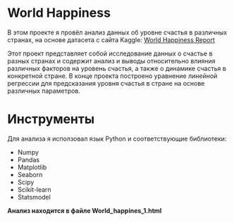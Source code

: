 # World Happiness
В этом проекте я провёл анализ данных об уровне счастья в различных странах, на основе датасета с сайта Kaggle:
[World Happiness Report](https://www.kaggle.com/datasets/unsdsn/world-happiness)

Этот проект представляет собой исследование данных о счастье в разных странах и содержит анализ и выводы относительно влияния различных факторов на уровень счастья, а также о динамике счастья в конкретной стране.
В конце проекта построено уравнение линейной регрессии для предсказания уровня счастья в стране на основе различных параметров.

# Инструменты
Для анализа я исползовал язык Python и соответствующие библиотеки:
* Numpy
* Pandas
* Matplotlib
* Seaborn
* Scipy
* Scikit-learn
* Statsmodel


**Анализ находится в файле World_happines_1.html**
